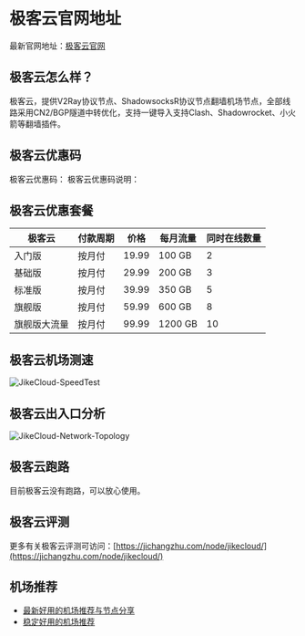 # 极客云官网地址
最新官网地址：[极客云官网](https://jcz.affxc.com/jikecloud/)

## 极客云怎么样？
极客云，提供V2Ray协议节点、ShadowsocksR协议节点翻墙机场节点，全部线路采用CN2/BGP隧道中转优化，支持一键导入支持Clash、Shadowrocket、小火箭等翻墙插件。

## 极客云优惠码
极客云优惠码：
极客云优惠码说明：

## 极客云优惠套餐

| 极客云    | 付款周期 | 价格    | 每月流量    | 同时在线数量 |
|--------|------|-------|---------|--------|
| 入门版    | 按月付  | 19.99 | 100 GB  | 2      |
| 基础版    | 按月付  | 29.99 | 200 GB  | 3      |
| 标准版    | 按月付  | 39.99 | 350 GB  | 5      |
| 旗舰版    | 按月付  | 59.99 | 600 GB  | 8      |
| 旗舰版大流量 | 按月付  | 99.99 | 1200 GB | 10     |

## 极客云机场测速

![JikeCloud-SpeedTest](https://github.com/user-attachments/assets/be46ac41-b37d-449f-b0f6-28af8633f5dd)


## 极客云出入口分析

![JikeCloud-Network-Topology](https://github.com/user-attachments/assets/6821a8bd-0512-41dd-8f17-e87f07f940fd)


## 极客云跑路
目前极客云没有跑路，可以放心使用。

## 极客云评测
更多有关极客云评测可访问：[https://jichangzhu.com/node/jikecloud/](https://jichangzhu.com/node/jikecloud/)

## 机场推荐
 - [最新好用的机场推荐与节点分享](https://github.com/jichangzhu/JichangTuijian)
 - [稳定好用的机场推荐](https://jichangzhu.com/node/?utm_source=github&utm_medium=jichangzhu-details)
